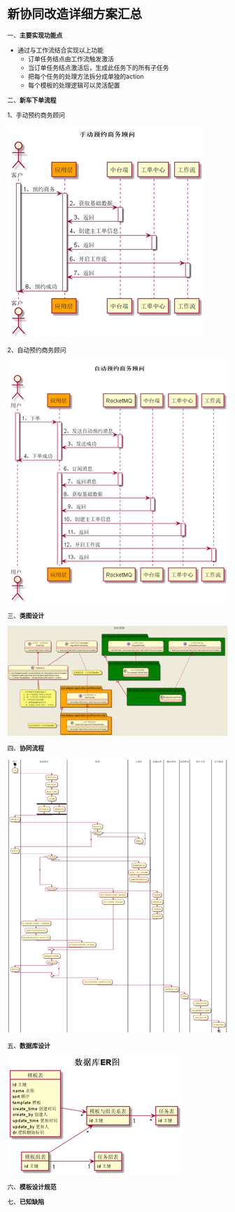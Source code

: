 # 新协同改造详细方案汇总

一、**主要实现功能点**

- 通过与工作流结合实现以上功能
  - 订单任务结点由工作流触发激活
  - 当订单任务结点激活后，生成此任务下的所有子任务
  - 把每个任务的处理方法拆分成单独的action
  - 每个模板的处理逻辑可以灵活配置

二、**新车下单流程**

1、手动预约商务顾问

![avatar](./out/plantuml/1.手动预约商务顾问/手动预约商务顾问.png)

2、自动预约商务顾问

![avatar](./out/plantuml/2.自动预约商务顾问/自动预约商务顾问.png)

三、**类图设计**

![avatar](./out/plantuml/4.协同类图/协同类图.png)

四、**协同流程**

![avatar](./out/plantuml/3.新车协同流程/3.新车协同流程.png)

五、**数据库设计**

![avatar](./out/plantuml/5、协同数据库设计/数据库ER图.png)

六、**模板设计规范**

七、**已知缺陷**
